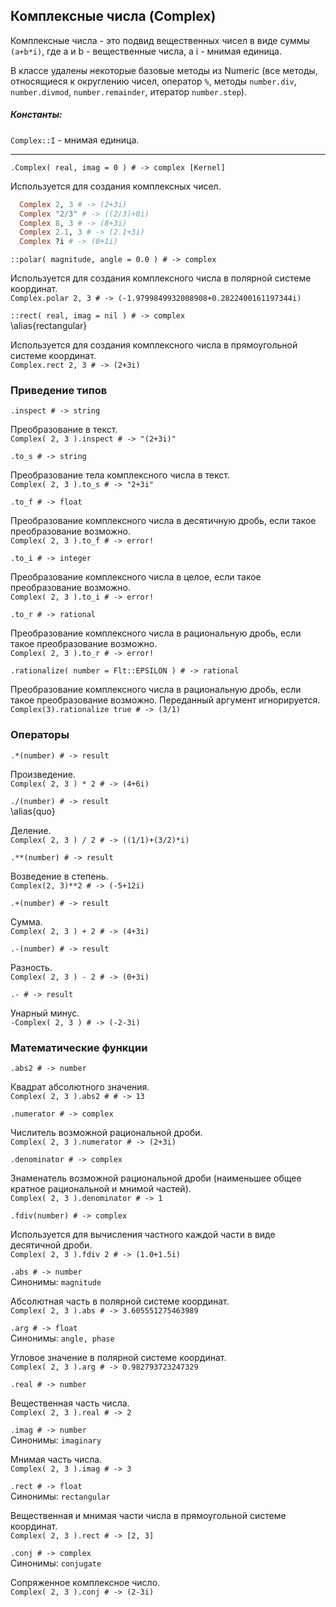 ## Комплексные числа (Complex)

Комплексные числа - это подвид вещественных чисел в виде суммы `(a+b*i)`, где a и b - вещественные числа, а i - мнимая единица.

В классе удалены некоторые базовые методы из Numeric (все методы, относящиеся к округлению чисел, оператор `%`, методы `number.div`, `number.divmod`, `number.remainder`, итератор `number.step`).

##### Константы:

`Complex::I` - мнимая единица.

*****

`.Complex( real, imag = 0 ) # -> complex [Kernel]`

Используется для создания комплексных чисел.

~~~~~ ruby
  Complex 2, 3 # -> (2+3i)
  Complex "2/3" # -> ((2/3)+0i)
  Complex 8, 3 # -> (8+3i)
  Complex 2.1, 3 # -> (2.1+3i)
  Complex ?i # -> (0+1i)
~~~~~

`::polar( magnitude, angle = 0.0 ) # -> complex`

Используется для создания комплексного числа в полярной системе координат.  
`Complex.polar 2, 3 # -> (-1.9799849932008908+0.2822400161197344i)`

`::rect( real, imag = nil ) # -> complex`  
\alias{rectangular}

Используется для создания комплексного числа в прямоугольной системе координат.  
`Complex.rect 2, 3 # -> (2+3i)`

### Приведение типов

`.inspect # -> string`

Преобразование в текст.  
`Complex( 2, 3 ).inspect # -> "(2+3i)"`

`.to_s # -> string`

Преобразование тела комплексного числа в текст.  
`Complex( 2, 3 ).to_s # -> "2+3i"`

`.to_f # -> float`

Преобразование комплексного числа в десятичную дробь, если такое преобразование возможно.  
`Complex( 2, 3 ).to_f # -> error!`

`.to_i # -> integer`

Преобразование комплексного числа в целое, если такое преобразование возможно.  
`Complex( 2, 3 ).to_i # -> error!`

`.to_r # -> rational`

Преобразование комплексного числа в рациональную дробь, если такое преобразование возможно.  
`Complex( 2, 3 ).to_r # -> error!`

`.rationalize( number = Flt::EPSILON ) # -> rational`

Преобразование комплексного числа в рациональную дробь, если такое преобразование возможно. Переданный аргумент игнорируется.  
`Complex(3).rationalize true # -> (3/1)`

### Операторы

`.*(number) # -> result`

Произведение.  
`Complex( 2, 3 ) * 2 # -> (4+6i)`

`./(number) # -> result`  
\alias{quo}

Деление.  
`Complex( 2, 3 ) / 2 # -> ((1/1)+(3/2)*i)`

`.**(number) # -> result`

Возведение в степень.  
`Complex(2, 3)**2 # -> (-5+12i)`

`.+(number) # -> result`

Сумма.  
`Complex( 2, 3 ) + 2 # -> (4+3i)`

`.-(number) # -> result`

Разность.  
`Complex( 2, 3 ) - 2 # -> (0+3i)`

`.- # -> result`

Унарный минус.  
`-Complex( 2, 3 ) # -> (-2-3i)`

### Математические функции

`.abs2 # -> number`

Квадрат абсолютного значения.  
`Complex( 2, 3 ).abs2 # # -> 13`

`.numerator # -> complex`

Числитель возможной рациональной дроби.  
`Complex( 2, 3 ).numerator # -> (2+3i)`

`.denominator # -> complex`

Знаменатель возможной рациональной дроби (наименьшее общее кратное рациональной и мнимой частей).  
`Complex( 2, 3 ).denominator # -> 1`

`.fdiv(number) # -> complex`

Используется для вычисления частного каждой части в виде десятичной дроби.  
`Complex( 2, 3 ).fdiv 2 # -> (1.0+1.5i)`

`.abs # -> number`  
Синонимы: `magnitude`

Абсолютная часть в полярной системе координат.  
`Complex( 2, 3 ).abs # -> 3.605551275463989`

`.arg # -> float`  
Синонимы: `angle, phase`

Угловое значение в полярной системе координат.  
`Complex( 2, 3 ).arg # -> 0.982793723247329`

`.real # -> number`

Вещественная часть числа.  
`Complex( 2, 3 ).real # -> 2`

`.imag # -> number`  
Синонимы: `imaginary`

Мнимая часть числа.  
`Complex( 2, 3 ).imag # -> 3`

`.rect # -> float`  
Синонимы: `rectangular`

Вещественная и мнимая части числа в прямоугольной системе координат.  
`Complex( 2, 3 ).rect # -> [2, 3]`


`.conj # -> complex`  
Синонимы: `conjugate`

Сопряженное комплексное число.  
`Complex( 2, 3 ).conj # -> (2-3i)`

